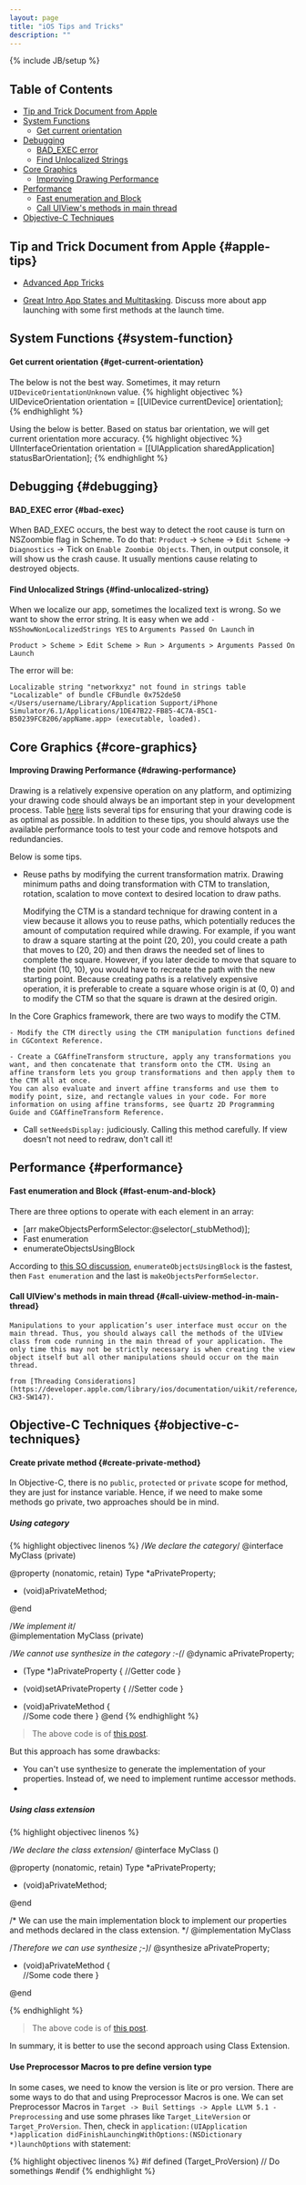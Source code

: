 ```yaml
---
layout: page
title: "iOS Tips and Tricks"
description: ""
---
```

{% include JB/setup %}

## Table of Contents
- [Tip and Trick Document from Apple](#apple-tips)
- [System Functions](#system-function)
	- [Get current orientation](#get-current-orientation)
- [Debugging](#debugging)
	- [BAD_EXEC error](#bad-exec)
	- [Find Unlocalized Strings](#find-unlocalized-string)
- [Core Graphics](#core-graphics)
	- [Improving Drawing Performance](#drawing-performance)
- [Performance](#performance)
	- [Fast enumeration and Block](#fast-enum-and-block)
	- [Call UIView's methods in main thread](#call-uiview-method-in-main-thread)
- [Objective-C Techniques](#objective-c-techniques)

## Tip and Trick Document from Apple {#apple-tips}
- [Advanced App Tricks](https://developer.apple.com/library/ios/documentation/iPhone/Conceptual/iPhoneOSProgrammingGuide/AdvancedAppTricks/AdvancedAppTricks.html)

- [Great Intro App States and Multitasking](https://developer.apple.com/library/ios/documentation/iphone/conceptual/iphoneosprogrammingguide/ManagingYourApplicationsFlow/ManagingYourApplicationsFlow.html#//apple_ref/doc/uid/TP40007072-CH4-SW47). Discuss more about app launching with some first methods at the launch time. 

## System Functions {#system-function}
#### Get current orientation {#get-current-orientation}

The below is not the best way. Sometimes, it may return ```UIDeviceOrientationUnknown``` value.
{% highlight objectivec %}
UIDeviceOrientation orientation = [[UIDevice currentDevice] orientation];
{% endhighlight %}

Using the below is better. Based on status bar orientation, we will get current orientation more accuracy.
{% highlight objectivec %}
UIInterfaceOrientation orientation = [[UIApplication sharedApplication] statusBarOrientation];
{% endhighlight %}

## Debugging {#debugging}
#### BAD_EXEC error {#bad-exec}
When BAD_EXEC occurs, the best way to detect the root cause is turn on NSZoombie flag in Scheme.
To do that: ```Product``` -> ```Scheme``` -> ```Edit Scheme``` -> ```Diagnostics``` -> Tick on ```Enable Zoombie Objects```. 
Then, in output console, it will show us the crash cause. It usually mentions cause relating to destroyed objects.

#### Find Unlocalized Strings {#find-unlocalized-string}
When we localize our app, sometimes the localized text is wrong. So we want to show the error string. It is easy when we add ```-NSShowNonLocalizedStrings YES``` to ```Arguments Passed On Launch``` in 

```
Product > Scheme > Edit Scheme > Run > Arguments > Arguments Passed On Launch
```

The error will be:

```
Localizable string "networkxyz" not found in strings table "Localizable" of bundle CFBundle 0x752de50 </Users/username/Library/Application Support/iPhone Simulator/6.1/Applications/1DE47B22-FB85-4C7A-85C1-B50239FC8206/appName.app> (executable, loaded).
```

## Core Graphics {#core-graphics}
#### Improving Drawing Performance {#drawing-performance}
Drawing is a relatively expensive operation on any platform, and optimizing your drawing code should always be an important step in your development process. Table [here](https://developer.apple.com/library/ios/documentation/2ddrawing/conceptual/drawingprintingios/DrawingTips/DrawingTips.html#//apple_ref/doc/uid/TP40010156-CH18-SW1) lists several tips for ensuring that your drawing code is as optimal as possible. In addition to these tips, you should always use the available performance tools to test your code and remove hotspots and redundancies.

Below is some tips.

- Reuse paths by modifying the current transformation matrix. Drawing minimum paths and doing transformation with CTM to translation, rotation, scalation to move context to desired location to draw paths.

	Modifying the CTM is a standard technique for drawing content in a view because it allows you to reuse paths, which potentially reduces the amount of computation required while drawing. For example, if you want to draw a square starting at the point (20, 20), you could create a path that moves to (20, 20) and then draws the needed set of lines to complete the square. However, if you later decide to move that square to the point (10, 10), you would have to recreate the path with the new starting point. Because creating paths is a relatively expensive operation, it is preferable to create a square whose origin is at (0, 0) and to modify the CTM so that the square is drawn at the desired origin.

In the Core Graphics framework, there are two ways to modify the CTM. 
	
	- Modify the CTM directly using the CTM manipulation functions defined in CGContext Reference. 
	
	- Create a CGAffineTransform structure, apply any transformations you want, and then concatenate that transform onto the CTM. Using an affine transform lets you group transformations and then apply them to the CTM all at once. 
	You can also evaluate and invert affine transforms and use them to modify point, size, and rectangle values in your code. For more information on using affine transforms, see Quartz 2D Programming Guide and CGAffineTransform Reference.

- Call ```setNeedsDisplay:``` judiciously. Calling this method carefully. If view doesn't not need to redraw, don't call it!

## Performance {#performance}
#### Fast enumeration and Block {#fast-enum-and-block}
There are three options to operate with each element in an array:

- [arr makeObjectsPerformSelector:@selector(_stubMethod)];
- Fast enumeration
- enumerateObjectsUsingBlock

According to [this SO discussion](http://stackoverflow.com/questions/4486622/when-to-use-enumerateobjectsusingblock-vs-for/4487012#4487012), ```enumerateObjectsUsingBlock``` is the fastest, then ```Fast enumeration``` and the last is ```makeObjectsPerformSelector```. 

#### Call UIView's methods in main thread {#call-uiview-method-in-main-thread}
	Manipulations to your application’s user interface must occur on the main thread. Thus, you should always call the methods of the UIView class from code running in the main thread of your application. The only time this may not be strictly necessary is when creating the view object itself but all other manipulations should occur on the main thread.

	from [Threading Considerations](https://developer.apple.com/library/ios/documentation/uikit/reference/uiview_class/UIView/UIView.html#//apple_ref/doc/uid/TP40006816-CH3-SW147). 

## Objective-C Techniques {#objective-c-techniques}
#### Create private method {#create-private-method}
In Objective-C, there is no ```public```, ```protected``` or ```private``` scope for method, they are just for instance variable. Hence, if we need to make some methods go private, two approaches should be in mind. 

##### Using category

{% highlight objectivec linenos %}
/*We declare the category*/
@interface  MyClass (private)

@property (nonatomic, retain) Type *aPrivateProperty; 
- (void)aPrivateMethod;

@end

/*We implement it*/    
@implementation MyClass (private)

/*We cannot use synthesize in the category :-(*/
@dynamic aPrivateProperty;
- (Type *)aPrivateProperty {
    //Getter code
}

- (void)setAPrivateProperty {
    //Setter code
}

- (void)aPrivateMethod {        
    //Some code there
}
@end
{% endhighlight %}

> The above code is of [this post](http://www.benjaminloulier.com/posts/private-properties-methods-and-ivars-in-objective-c/). 

But this approach has some drawbacks:
- You can't use synthesize to generate the implementation of your properties. Instead of, we need to implement runtime accessor methods.
- 

##### Using class extension

{% highlight objectivec linenos %}

/*We declare the class extension*/
@interface  MyClass () 

@property (nonatomic, retain) Type *aPrivateProperty; 
- (void)aPrivateMethod;

@end

/*
We can use the main implementation block to implement our properties
and methods declared in the class extension.
*/
@implementation MyClass

/*Therefore we can use synthesize ;-)*/
@synthesize aPrivateProperty;

- (void)aPrivateMethod {        
    //Some code there
}

@end

{% endhighlight %}

> The above code is of [this post](http://www.benjaminloulier.com/posts/private-properties-methods-and-ivars-in-objective-c/).

In summary, it is better to use the second approach using Class Extension.

#### Use Preprocessor Macros to pre define version type
In some cases, we need to know the version is lite or pro version. There are some ways to do that and using Preprocessor Macros is one. 
We can set Preprocessor Macros in ```Target -> Buil Settings -> Apple LLVM 5.1 - Preprocessing``` and use some phrases like ```Target_LiteVersion``` or ```Target_ProVersion```. 
Then, check in ```application:(UIApplication *)application didFinishLaunchingWithOptions:(NSDictionary *)launchOptions``` with statement:

{% highlight objectivec linenos %}
#if defined (Target_ProVersion)
    // Do somethings
#endif
{% endhighlight %}



